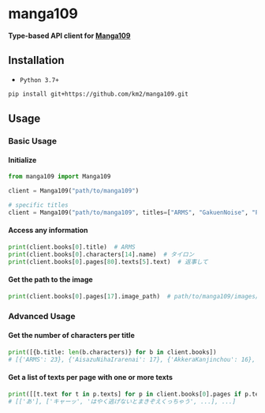 # manga109

**Type-based API client for [Manga109](http://www.manga109.org)**

## Installation

- `Python 3.7+`

```sh
pip install git+https://github.com/km2/manga109.git
```

## Usage

### Basic Usage

#### Initialize

```python
from manga109 import Manga109

client = Manga109("path/to/manga109")

# specific titles
client = Manga109("path/to/manga109", titles=["ARMS", "GakuenNoise", "PrayerHaNemurenai"])
```

#### Access any information

```python
print(client.books[0].title)  # ARMS
print(client.books[0].characters[14].name)  # タイロン
print(client.books[0].pages[80].texts[5].text)  # 返事して
```

#### Get the path to the image

```python
print(client.books[0].pages[17].image_path)  # path/to/manga109/images/ARMS/017.jpg
```

### Advanced Usage

#### Get the number of characters per title

```python
print([{b.title: len(b.characters)} for b in client.books])
# [{'ARMS': 23}, {'AisazuNihaIrarenai': 17}, {'AkkeraKanjinchou': 16}, ...]
```

#### Get a list of texts per page with one or more texts

```python
print([[t.text for t in p.texts] for p in client.books[0].pages if p.texts])
# [['あ'], ['キャーッ', 'はやく逃げないとまきぞえくっちゃう', ...], ...]
```
